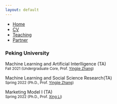 ```yaml
---
layout: default
---  
```

 
 <ul>
 <li><a href="./">Home</a></li>
 <li><a href="./assets/files/CV.pdf">CV</a></li>
 <li><a href="./teaching.md">Teaching</a></li>
 <li><a href="https://siyiyu.com">Partner</a></li>
 </ul>

<div>
<h3>Peking University</h3>

<p>Machine Learning and Artificial Interlligence (TA) <br>
<small>Fall 2021 (Undergraduate Core, Prof. <a href= "https://sites.google.com/view/yingjiezhang/home">Yingjie Zhang</a>)</small></p>

<p>Machine Learning and Social Science Research(TA) <br>
<small>Spring 2022 (Ph.D., Prof. <a href= "https://sites.google.com/view/yingjiezhang/home">Yingjie Zhang</a>)</small></p>

<p>Marketing Model I (TA) <br>
<small>Spring 2022 (Ph.D., Prof. <a href= "https://en.gsm.pku.edu.cn/conjsxq.jsp?urltype=tree.TreeTempUrl&wbtreeid=1099&user_id=xingli">Xing Li</a>)</small></p>
</div>
